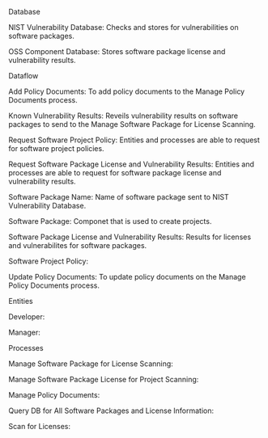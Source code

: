 Database

NIST Vulnerability Database: Checks and stores for vulnerabilities on software packages. 

OSS Component Database: Stores software package license and vulnerability results.



Dataflow

Add Policy Documents: To add policy documents to the Manage Policy Documents process.

Known Vulnerability Results: Reveils vulnerability results on software packages to send to the Manage Software Package for License Scanning.

Request Software Project Policy: Entities and processes are able to request for software project policies.

Request Software Package License and Vulnerability Results: Entities and processes are able to request for software package license and vulnerability results.

Software Package Name: Name of software package sent to NIST Vulnerability Database.

Software Package: Componet that is used to create projects.

Software Package License and Vulnerability Results: Results for licenses and vulnerabilites for software packages.

Software Project Policy: 

Update Policy Documents: To update policy documents on the Manage Policy Documents process.



Entities 

Developer: 

Manager:



Processes

Manage Software Package for License Scanning:

Manage Software Package License for Project Scanning:

Manage Policy Documents:

Query DB for All Software Packages and License Information:

Scan for Licenses: 

